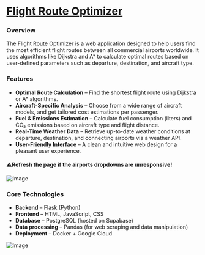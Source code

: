 # [Flight Route Optimizer](https://flightroutes-785803337746.europe-central2.run.app) 
### Overview
The Flight Route Optimizer is a web application designed to help users find the most efficient flight routes between all commercial airports worldwide. It uses algorithms like Dijkstra and A* to calculate optimal routes based on user-defined parameters such as departure, destination, and aircraft type. 
### Features
- **Optimal Route Calculation** – Find the shortest flight route using Dijkstra or A* algorithms.
- **Aircraft-Specific Analysis** – Choose from a wide range of aircraft models, and get tailored cost estimations per passenger.
- **Fuel & Emissions Estimation** – Calculate fuel consumption (liters) and CO₂ emissions based on aircraft type and flight distance.
- **Real-Time Weather Data** – Retrieve up-to-date weather conditions at departure, destination, and connecting airports via a weather API.
- **User-Friendly Interface** – A clean and intuitive web design for a pleasant user experience.
#### ⚠️Refresh the page if the airports dropdowns are unresponsive!
  
![Image](https://github.com/user-attachments/assets/00580c18-35d6-4ecd-a328-3a7e5bf0533a)
### Core Technologies
- **Backend** – Flask (Python)
- **Frontend** – HTML, JavaScript, CSS
- **Database** – PostgreSQL (hosted on Supabase)
- **Data processing** – Pandas (for web scraping and data manipulation)
- **Deployment** – Docker + Google Cloud
  
![Image](https://github.com/user-attachments/assets/12fc5912-10f4-4982-b8fb-2345c67608e8)
